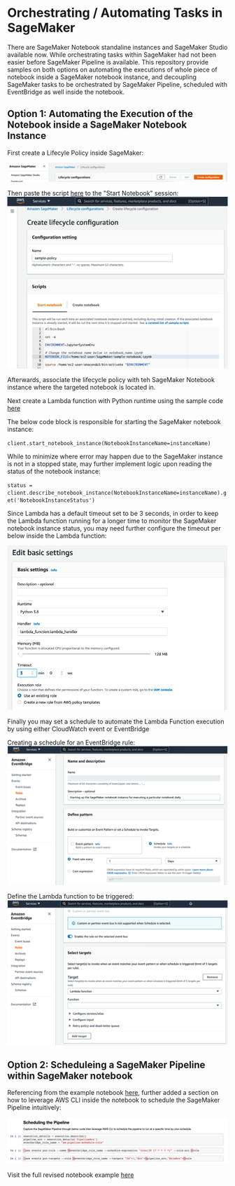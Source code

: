 # Orchestrating / Automating Tasks in SageMaker

There are SageMaker Notebook standaline instances and SageMaker Studio available now. While orchestrating tasks within SageMaker had not been easier before SageMaker Pipeline is available. This repository provide samples on both options on automating the executions of whole piece of notebook inside a SageMaker notebook instance, and decoupling SageMaker tasks to be orchestrated by SageMaker Pipeline, scheduled with EventBridge as well inside the notebook.

## Option 1: Automating the Execution of the Notebook inside a SageMaker Notebook Instance

First create a Lifecyle Policy inside SageMaker:

![](images/create_lifecycle_1.png)

Then paste the script [here](https://github.com/samsonlee0907/sagemaker-tasks-orchestrations/blob/main/sagemaker_lifecycle_policy.sh) to the "Start Notebook" session:
![](images/create_lifecycle_2.png)

Afterwards, associate the lifecycle policy with teh SageMaker Notebook instance where the targeted notebook is located in.

Next create a Lambda function with Python runtime using the sample code [here](https://github.com/samsonlee0907/sagemaker-tasks-orchestrations/blob/main/lambda_python_start_notebook.py)

The below code block is responsible for starting the SageMaker notebook instance:

`client.start_notebook_instance(NotebookInstanceName=instanceName)`

While to minimize where error may happen due to the SageMaker instance is not in a stopped state, may further implement logic upon reading the status of the notebook instance:

`status = client.describe_notebook_instance(NotebookInstanceName=instanceName).get('NotebookInstanceStatus')`

Since Lambda has a default timeout set to be 3 seconds, in order to keep the Lambda function running for a longer time to monitor the SageMaker notebook instance status, you may need further configure the timeout per below inside the Lambda function:

![](images/lambda_timeout_config.png)

Finally you may set a schedule to automate the Lambda Function execution by using either CloudWatch event or EventBridge

Creating a schedule for an EventBridge rule:
![](images/eventbridge_config_1.png)

Define the Lambda function to be triggered:
![](images/eventbridge_config_2.png)

## Option 2: Scheduleing a SageMaker Pipeline within SageMaker notebook

Referencing from the example notebook [here](https://github.com/aws/amazon-sagemaker-examples/blob/master/sagemaker-pipelines/tabular/abalone_build_train_deploy/sagemaker-pipelines-preprocess-train-evaluate-batch-transform.ipynb), further added a section on how to leverage AWS CLI inside the notebook to schedule the SageMaker Pipeline intuitively:

![awscli](images/cli_sample.png)

Visit the full revised notebook example [here](https://github.com/samsonlee0907/sagemaker-tasks-orchestrations/blob/main/sagemaker_scheduled_pipeline_sample.ipynb)
